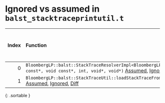 # Ignored vs assumed in `balst_stacktraceprintutil.t`

<script src="../sorttable.js"></script>
|   Index | Function                                                                                                                                                                                                                         |   Difference in number of lines |   Function size difference in bytes |   Number of lines in assumed build | Number of bytes in assumed build   |   Number of lines in ignored build | Number of bytes in ignored build   |
|--------:|:---------------------------------------------------------------------------------------------------------------------------------------------------------------------------------------------------------------------------------|--------------------------------:|------------------------------------:|-----------------------------------:|:-----------------------------------|-----------------------------------:|:-----------------------------------|
|       0 | `BloombergLP::balst::StackTraceResolverImpl<BloombergLP::balst::ObjectFileFormat::Elf>::processLoadedImage(char const*, void const*, int, void*, void*)` [Assumed](0.assume.s.txt), [Ignored](0.none.s.txt), [Diff](0.diff.html) |                               4 |                                  16 |                                736 | 4,240,432                          |                                720 | 4,240,432                          |
|       1 | `BloombergLP::balst::StackTraceUtil::loadStackTraceFromStack(BloombergLP::balst::StackTrace*, int, bool)` [Assumed](1.assume.s.txt), [Ignored](1.none.s.txt), [Diff](1.diff.html)                                                |                               1 |                                   0 |                                464 | 4,232,752                          |                                464 | 4,232,752                          |
{: .sortable }
